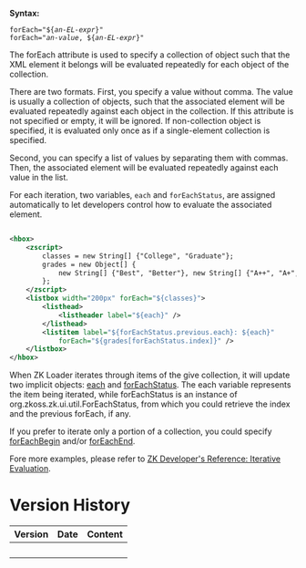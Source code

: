 **Syntax:**

`forEach="${`*`an-EL-expr`*`}"`  
`forEach="`*`an-value`*`, ${`*`an-EL-expr`*`}"`

The forEach attribute is used to specify a collection of object such
that the XML element it belongs will be evaluated repeatedly for each
object of the collection.

There are two formats. First, you specify a value without comma. The
value is usually a collection of objects, such that the associated
element will be evaluated repeatedly against each object in the
collection. If this attribute is not specified or empty, it will be
ignored. If non-collection object is specified, it is evaluated only
once as if a single-element collection is specified.

Second, you can specify a list of values by separating them with commas.
Then, the associated element will be evaluated repeatedly against each
value in the list.

For each iteration, two variables, `each` and `forEachStatus`, are
assigned automatically to let developers control how to evaluate the
associated element.

``` xml

<hbox>
    <zscript>
        classes = new String[] {"College", "Graduate"};
        grades = new Object[] {
            new String[] {"Best", "Better"}, new String[] {"A++", "A+", "A"}
        };
    </zscript>
    <listbox width="200px" forEach="${classes}">
        <listhead>
            <listheader label="${each}" />
        </listhead>
        <listitem label="${forEachStatus.previous.each}: ${each}"
            forEach="${grades[forEachStatus.index]}" />
    </listbox>
</hbox>
```

When ZK Loader iterates through items of the give collection, it will
update two implicit objects:
[each](ZUML_Reference/EL_Expressions/Implicit_Objects/each)
and
[forEachStatus](ZUML_Reference/EL_Expressions/Implicit_Objects/forEachStatus).
The each variable represents the item being iterated, while
forEachStatus is an instance of
<javadoc type="interface">org.zkoss.zk.ui.util.ForEachStatus</javadoc>,
from which you could retrieve the index and the previous forEach, if
any.

If you prefer to iterate only a portion of a collection, you could
specify
[forEachBegin](ZUML_Reference/ZUML/Attributes/forEachBegin)
and/or
[forEachEnd](ZUML_Reference/ZUML/Attributes/forEachEnd).

Fore more examples, please refer to [ZK Developer's Reference: Iterative
Evaluation](ZK_Developer's_Reference/UI_Composing/ZUML/Iterative_Evaluation).

# Version History

| Version | Date | Content |
|---------|------|---------|
|         |      |         |

